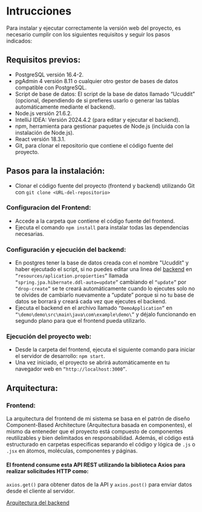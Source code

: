 # Intrucciones

Para instalar y ejecutar correctamente la versión web del proyecto, es necesario cumplir con los siguientes requisitos y seguir los pasos indicados:

## Requisitos previos:

- PostgreSQL versión 16.4-2.
- pgAdmin 4 versión 8.11 o cualquier otro gestor de bases de datos compatible con PostgreSQL.
- Script de base de datos: El script de la base de datos llamado “Ucuddit” (opcional, dependiendo de si prefieres usarlo o generar las tablas automáticamente mediante el backend).
- Node.js versión 21.6.2.
- IntelliJ IDEA: Versión 2024.4.2 (para editar y ejecutar el backend).
- npm, herramienta para gestionar paquetes de Node.js (incluida con la instalación de Node.js).
- React versión 18.3.1.
- Git, para clonar el repositorio que contiene el código fuente del proyecto.

## Pasos para la instalación:

- Clonar el código fuente del proyecto (frontend y backend) utilizando Git con `git clone <URL-del-repositorio>`

### Configuracion del Frontend:

- Accede a la carpeta que contiene el código fuente del frontend.
- Ejecuta el comando `npm install` para instalar todas las dependencias necesarias.

### Configuración y ejecución del backend:

- En postgres tener la base de datos creada con el nombre "Ucuddit" y haber ejecutado el script, si no puedes editar una linea del [backend](https://github.com/AgustinG130/BackendJavaDemoMVC) en `“resources/aplication.propierties”` llamada `“spring.jpa.hibernate.ddl-auto=update”` cambiando el `“update”` por `“drop-create”` se te creará automáticamente cuando lo ejecutes solo no te olvides de cambiarlo nuevamente a “update” porque si no tu base de datos se borrará y creará cada vez que ejecutes el backend.
- Ejecuta el backend en el archivo llamado `“DemoApplication”` en `“\demo\demo\src\main\java\com\example\demo\”` y déjalo funcionando en segundo plano para que el frontend pueda utilizarlo.

### Ejecución del proyecto web:

- Desde la carpeta del frontend, ejecuta el siguiente comando para iniciar el servidor de desarrollo: `npm start`.
- Una vez iniciado, el proyecto se abrirá automáticamente en tu navegador web en `“http://localhost:3000”`.

## Arquitectura:

### Frontend:

La arquitectura del frontend de mi sistema se basa en el patrón de diseño Component-Based Architecture (Arquitectura basada en componentes), el mismo da enteneder que el proyecto está compuesto de componentes reutilizables y bien delimitados en responsabilidad. Además, el código está estructurado en carpetas especificas separando el código y lógica de `.js` o `.jsx` en átomos, moléculas, componentes y páginas.

#### El frontend consume esta API REST utilizando la biblioteca Axios para realizar solicitudes HTTP como:

`axios.get()` para obtener datos de la API y `axios.post()` para enviar datos desde el cliente al servidor.

[Arquitectura del backend](https://github.com/AgustinG130/BackendJavaDemoMVC)
